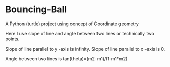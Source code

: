 # Bouncing-Ball
A Python (turtle) project using concept of Coordinate geometry

Here I use slope of line and angle between two lines or technically two points.

Slope of line parallel to y -axis is infinity.
Slope of line parallel to x -axis is 0.

Angle between two lines is tan(theta)=(m2-m1)/(1-m1*m2)
